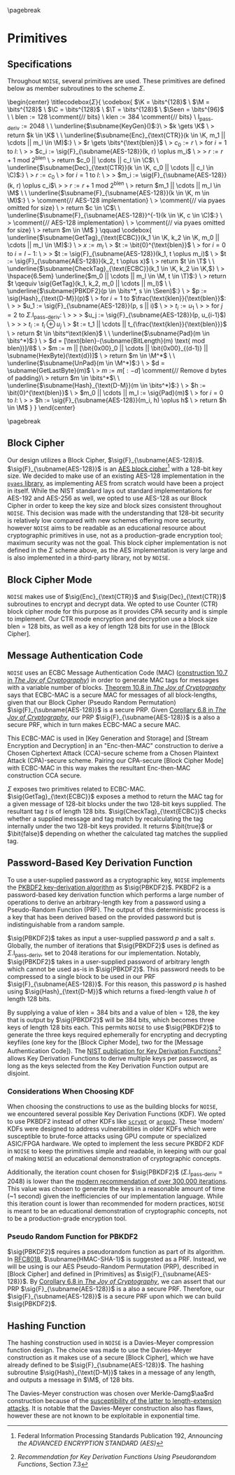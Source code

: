\pagebreak

# Primitives

## Specifications

Throughout `NOISE`, several primitives are used. These primitives are defined below as member subroutines to the scheme $\Sigma$.

\begin{center}
  \titlecodebox{$\Sigma$}{
    \codebox{
      $\K = \bits^{128}$ \\
      $\M = \bits^{128}$ \\
      $\C = \bits^{128}$ \\
      $\T = \bits^{128}$ \\
      $\Seen = \bits^{96}$ \\
      \\
      $\text{blen} := 128$ \comment{// bits} \\
      $\text{klen} := 384$ \comment{// bits} \\
      $\text{I}_{\text{pass-deriv}} := 2048$ \\
      \\
      \underline{$\subname{KeyGen}()$:}\\
      \> $k \gets \K$ \\
      \> return $k \in \K$ \\
      \\
      \underline{$\subname{Enc}_{\text{CTR}}(k \in \K, m_1 || \cdots || m_l \in \M)$:} \\
      \> $r \gets \bits^{\text{blen}}$ \\
      \> $c_0 := r$ \\
      \> for $i = 1$ to $l$: \\
      \> \> $c_i := \sig{F}_{\subname{AES-128}}(k, r) \oplus m_i$ \\
      \> \> $r := r + 1 \text{ mod } 2^{\text{blen}}$ \\
      \> return $c_0 || \cdots || c_l \in \C$\\
      \\
      \underline{$\subname{Dec}_{\text{CTR}}(k \in \K, c_0 || \cdots || c_l \in \C)$:} \\
      \> $r := c_0$ \\
      \> for $i = 1$ to $l$: \\
      \> \> $m_i := \sig{F}_{\subname{AES-128}}(k, r) \oplus c_i$\\
      \> \> $r := r + 1 \text{ mod } 2^{\text{blen}}$ \\
      \> return $m_1 || \cdots || m_l \in \M$ \\
      \\
      \underline{$\subname{F}_{\subname{AES-128}}(k \in \K, m \in \M)$:} \\
      \> \comment{// AES-128 implementation} \\
      \> \comment{// via pyaes omitted for size} \\
      \> return $c \in \C$\\
      \\
      \underline{$\subname{F}_{\subname{AES-128}}^{-1}(k \in \K, c \in \C)$:} \\
      \> \comment{// AES-128 implementation} \\
      \> \comment{// via pyaes omitted for size} \\
      \> return $m \in \M$
    }
    \qquad
    \codebox{
      \underline{$\subname{GetTag}_{\text{ECBC}}(k_1 \in \K, k_2 \in \K, m_0 || \cdots || m_l \in \M)$:} \\
      \> $x := m_l$ \\
      \> $t := \bit{0}^{\text{blen}}$ \\
      \> for $i=0$ to $i = l-1$: \\
      \> \> $t := \sig{F}_{\subname{AES-128}}(k_1, t \oplus m_i)$ \\
      \> $t := \sig{F}_{\subname{AES-128}}(k_2, t \oplus x)$ \\
      \> return $t \in \T$ \\
      \\
      \underline{$\subname{CheckTag}_{\text{ECBC}}(k_1 \in \K, k_2 \in \K,$} \\
      \> \hspace{6.5em} \underline{$m_0 || \cdots || m_l \in \M, t \in \T)$:} \\
      \> return $t \qequiv \sig{GetTag}(k_1, k_2, m_0 || \cdots || m_l)$ \\
      \\
      \underline{$\subname{PBKDF2}(p \in \bits^*, s \in \Seen)$:} \\
      \> $p := \sig{Hash}_{\text{D-M}}(p)$ \\
      \> for $i = 1$ to $\frac{\text{klen}}{\text{blen}}$: \\
      \> \> $u_1 := \sig{F}_{\subname{AES-128}}(p, s || i)$ \\
      \> \> $t_i := u_1$ \\
      \> \> for $j = 2$ to $\Sigma.\text{I}_{\text{pass-deriv}}$: \\
      \> \> \> $u_j := \sig{F}_{\subname{AES-128}}(p, u_{i-1}$) \\
      \> \> \> $t_i := t_i \oplus u_j$ \\
      \> $t := t_1 || \cdots || t_{\frac{\text{klen}}{\text{blen}}}$ \\
      \> return $t \in \bits^\text{klen}$ \\
      \\
      \underline{$\subname{Pad}(m \in \bits^*)$:} \\
      \> $d = [\text{blen}-(\subname{BitLength}(m) \text{ mod blen})]/8$ \\
      \> $m := m || [\bit{0x00}_0 || \cdots || \bit{0x00}_{(d-1)} || \subname{HexByte}(\text{d})]$ \\
      \> return $m \in \M^*$ \\
      \\
      \underline{$\subname{UnPad}(m \in \M^*)$:} \\
      \> $d = \subname{GetLastByte}(m)$ \\
      \> $m := m[:-d]$ \comment{// Remove d bytes of padding}\\
      \> return $m \in \bits^*$\\
      \\
      \underline{$\subname{Hash}_{\text{D-M}}(m \in \bits^*)$:} \\
      \> $h := \bit{0}^{\text{blen}}$ \\
      \> $m_0 || \cdots || m_l := \sig{Pad}(m)$ \\
      \> for $i=0$ to $l$: \\
      \> \> $h := \sig{F}_{\subname{AES-128}}(m_i, h) \oplus h$ \\
      \> return $h \in \M$
    }
  }
\end{center}

\pagebreak

## Block Cipher

Our design utilizes a Block Cipher, $\sig{F}_{\subname{AES-128}}$. $\sig{F}_{\subname{AES-128}}$ is an [AES block cipher](https://nvlpubs.nist.gov/nistpubs/FIPS/NIST.FIPS.197.pdf)[^1] with a 128-bit key size. We decided to make use of an existing AES-128 implementation in the [`pyaes` library](https://github.com/ricmoo/pyaes#aes-block-cipher), as implementing AES from scratch would have been a project in itself. While the NIST standard lays out standard implementations for AES-192 and AES-256 as well, we opted to use AES-128 as our Block Cipher in order to keep the key size and block sizes consistent throughout `NOISE`. This decision was made with the understanding that 128-bit security is relatively low compared with new schemes offering more security, however `NOISE` aims to be readable as an educational resource about cryptographic primitives in use, not as a production-grade encryption tool; maximum security was not the goal. This block cipher implementation is not defined in the $\Sigma$ scheme above, as the AES implementation is very large and is also implemented in a third-party library, not by `NOISE`.

[^1]: Federal Information Processing Standards Publication 192, *Announcing the
ADVANCED ENCRYPTION STANDARD (AES)*

## Block Cipher Mode

`NOISE` makes use of $\sig{Enc}_{\text{CTR}}$ and $\sig{Dec}_{\text{CTR}}$ subroutines to encrypt and decrypt data. We opted to use Counter (CTR) block cipher mode for this purpose as it provides CPA security and is simple to implement. Our CTR mode encryption and decryption use a block size $\text{blen} = 128$ bits, as well as a key of length 128 bits for use in the [Block Cipher].

## Message Authentication Code

`NOISE` uses an ECBC Message Authentication Code (MAC) ([construction 10.7 in *The Joy of Cryptography*](https://joyofcryptography.com/pdf/book.pdf)) in order to generate MAC tags for messages with a variable number of blocks. [Theorem 10.8 in *The Joy of Cryptography*](https://joyofcryptography.com/pdf/book.pdf) says that ECBC-MAC is a secure MAC for messages of all block-lengths, given that our Block Cipher (Pseudo Random Permutation) $\sig{F}_{\subname{AES-128}}$ is a secure PRP. Given [Corollary 6.8 in *The Joy of Cryptography*](https://joyofcryptography.com/pdf/book.pdf#theorem.464), our PRP $\sig{F}_{\subname{AES-128}}$ is a also a secure PRF, which in turn makes ECBC-MAC a secure MAC.

This ECBC-MAC is used in [Key Generation and Storage] and [Stream Encryption and Decryption] in an "Enc-then-MAC" construction to derive a Chosen Ciphertext Attack (CCA)-secure scheme from a Chosen Plaintext Attack (CPA)-secure scheme. Pairing our CPA-secure [Block Cipher Mode] with ECBC-MAC in this way makes the resultant Enc-then-MAC construction CCA secure.

$\Sigma$ exposes two primitives related to ECBC-MAC. $\sig{GetTag}_{\text{ECBC}}$ exposes a method to return the MAC tag for a given message of 128-bit blocks under the two 128-bit keys supplied. The resultant tag $t$ is of length 128 bits. $\sig{CheckTag}_{\text{ECBC}}$ checks whether a supplied message and tag match by recalculating the tag internally under the two 128-bit keys provided. It returns $\bit{true}$ or $\bit{false}$ depending on whether the calculated tag matches the supplied tag.

## Password-Based Key Derivation Function

To use a user-supplied password as a cryptographic key, `NOISE` implements the [PKBDF2 key-derivation algorithm](https://datatracker.ietf.org/doc/html/rfc8018#section-5.2) as $\sig{PBKDF2}$. PKBDF2 is a password-based key derivation function which performs a large number of operations to derive an arbitrary-length key from a password using a Pseudo-Random Function (PRF). The output of this deterministic process is a key that has been derived based on the provided password but is indistinguishable from a random sample.

$\sig{PBKDF2}$ takes as input a user-supplied password $p$ and a salt $s$. Globally, the number of iterations that $\sig{PBKDF2}$ uses is defined as $\Sigma.\text{I}_{\text{pass-deriv}}$, set to $2048$ iterations for our implementation. Notably, $\sig{PBKDF2}$ takes in a user-supplied password of arbitrary length which cannot be used as-is in $\sig{PBKDF2}$. This password needs to be compressed to a single block to be used in our PRF $\sig{F}_{\subname{AES-128}}$. For this reason, this password $p$ is hashed using $\sig{Hash}_{\text{D-M}}$ which returns a fixed-length value $h$ of length 128 bits.

By supplying a value of $\text{klen} = 384$ bits and a value of $\text{blen} = 128$, the key that is output by $\sig{PBKDF2}$ will be 384 bits, which becomes three keys of length 128 bits each. This permits `NOISE` to use $\sig{PBKDF2}$ to generate the three keys required ephemerally for encrypting and decrypting keyfiles (one key for the [Block Cipher Mode], two for the [Message Authentication Code]). The [NIST publication for Key Derivation Functions](https://nvlpubs.nist.gov/nistpubs/Legacy/SP/nistspecialpublication800-108.pdf)[^2] allows Key Derivation Functions to derive multiple keys per password, as long as the keys selected from the Key Derivation Function output are disjoint.

[^2]: *Recommendation for Key Derivation Functions Using Pseudorandom Functions*, Section 7.3

### Considerations When Choosing KDF

When choosing the constructions to use as the building blocks for `NOISE`, we encountered several possible Key Derivation Functions (KDF). We opted to use PKBDF2 instead of other KDFs like [`scrypt`](https://www.tarsnap.com/scrypt.html) or [`argon2`](https://github.com/P-H-C/phc-winner-argon2#argon2). These 'modern' KDFs were designed to address vulnerabilities in older KDFs which were susceptible to brute-force attacks using GPU compute or specialized ASIC/FPGA hardware. We opted to implement the less secure PKBDF2 KDF in `NOISE` to keep the primitives simple and readable, in keeping with our goal of making `NOISE` an educational demonstration of cryptographic concepts.

Additionally, the iteration count chosen for $\sig{PBKDF2}$ ($\Sigma.\text{I}_{\text{pass-deriv}} = 2048$) is lower than the [modern recommendation of over 300,000 iterations](https://cheatsheetseries.owasp.org/cheatsheets/Password_Storage_Cheat_Sheet.html). This value was chosen to generate the keys in a reasonable amount of time (~1 second) given the inefficiencies of our implementation language. While this iteration count is lower than recommended for modern practices, `NOISE` is meant to be an educational demonstration of cryptographic concepts, not to be a production-grade encryption tool.

### Pseudo Random Function for PBKDF2

$\sig{PBKDF2}$ requires a pseudorandom function as part of its algorithm. In [RFC8018](https://datatracker.ietf.org/doc/html/rfc8018#section-5.2), $\subname{HMAC-SHA-1}$ is suggested as a PRF. Instead, we will be using is our AES Pseudo-Random Permutation (PRP), described in [Block Cipher] and defined in [Primitives] as $\sig{F}_{\subname{AES-128}}$. By [Corollary 6.8 in *The Joy of Cryptography*](https://joyofcryptography.com/pdf/book.pdf#theorem.464), we can assert that our PRP $\sig{F}_{\subname{AES-128}}$ is a also a secure PRF. Therefore, our $\sig{F}_{\subname{AES-128}}$ is a secure PRF upon which we can build $\sig{PBKDF2}$.

## Hashing Function

The hashing construction used in `NOISE` is a Davies-Meyer compression function design. The choice was made to use the Davies-Meyer construction as it makes use of a secure [Block Cipher], which we have already defined to be $\sig{F}_{\subname{AES-128}}$. The hashing subroutine $\sig{Hash}_{\text{D-M}}$ takes in a message of any length, and outputs a message in $\M$, of 128 bits.

The Davies-Meyer construction was chosen over Merkle-Damg$\aa$rd construction because of the [susceptibility of the latter to length-extension attacks](https://eprint.iacr.org/2004/304.pdf). It is notable that the Davies-Meyer construction also has flaws, however these are not known to be exploitable in exponential time.
<!-- TODO: citation for this! -->

